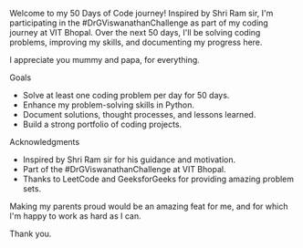 Welcome to my 50 Days of Code journey! Inspired by Shri Ram sir, I'm participating in the #DrGViswanathanChallenge as part of my coding journey at VIT Bhopal. 
Over the next 50 days, I'll be solving coding problems, improving my skills, and documenting my progress here.

I appreciate you mummy and papa, for everything. 

Goals
- Solve at least one coding problem per day for 50 days.
- Enhance my problem-solving skills in Python.
- Document solutions, thought processes, and lessons learned.
- Build a strong portfolio of coding projects.

Acknowledgments
- Inspired by Shri Ram sir for his guidance and motivation.
- Part of the #DrGViswanathanChallenge at VIT Bhopal.
- Thanks to LeetCode and GeeksforGeeks for providing amazing problem sets.

Making my parents proud would be an amazing feat for me, and for which I'm happy to work as hard as I can.

Thank you.
